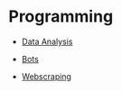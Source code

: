# Programming

* [Data Analysis](/programming/data_analysis)

* [Bots](/programming/bots)

* [Webscraping](/programming/webscraping)
